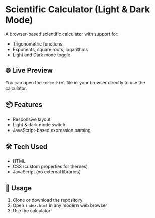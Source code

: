 # Scientific Calculator (Light & Dark Mode)

A browser-based scientific calculator with support for:
- Trigonometric functions
- Exponents, square roots, logarithms
- Light and Dark mode toggle

## 🌐 Live Preview
You can open the `index.html` file in your browser directly to use the calculator.

## 📦 Features
- Responsive layout
- Light & dark mode switch
- JavaScript-based expression parsing

## 🛠️ Tech Used
- HTML
- CSS (custom properties for themes)
- JavaScript (no external libraries)

## 🚀 Usage
1. Clone or download the repository
2. Open `index.html` in any modern web browser
3. Use the calculator!
